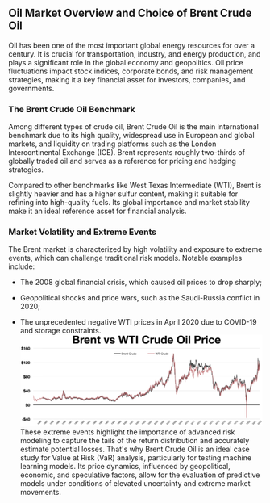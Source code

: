 ## Oil Market Overview and Choice of Brent Crude Oil

Oil has been one of the most important global energy resources for over a century. It is crucial for transportation, industry, and energy production, and plays a significant role in the global economy and geopolitics. Oil price fluctuations impact stock indices, corporate bonds, and risk management strategies, making it a key financial asset for investors, companies, and governments.

### The Brent Crude Oil Benchmark

Among different types of crude oil, Brent Crude Oil is the main international benchmark due to its high quality, widespread use in European and global markets, and liquidity on trading platforms such as the London Intercontinental Exchange (ICE). Brent represents roughly two-thirds of globally traded oil and serves as a reference for pricing and hedging strategies.

Compared to other benchmarks like West Texas Intermediate (WTI), Brent is slightly heavier and has a higher sulfur content, making it suitable for refining into high-quality fuels. Its global importance and market stability make it an ideal reference asset for financial analysis.

### Market Volatility and Extreme Events

The Brent market is characterized by high volatility and exposure to extreme events, which can challenge traditional risk models. Notable examples include:

- The 2008 global financial crisis, which caused oil prices to drop sharply;

- Geopolitical shocks and price wars, such as the Saudi-Russia conflict in 2020;

- The unprecedented negative WTI prices in April 2020 due to COVID-19 and storage constraints.
![aaa](results/images/brentwti.png)
These extreme events highlight the importance of advanced risk modeling to capture the tails of the return distribution and accurately estimate potential losses. That's why Brent Crude Oil is an ideal case study for Value at Risk (VaR) analysis, particularly for testing machine learning models. Its price dynamics, influenced by geopolitical, economic, and speculative factors, allow for the evaluation of predictive models under conditions of elevated uncertainty and extreme market movements.
